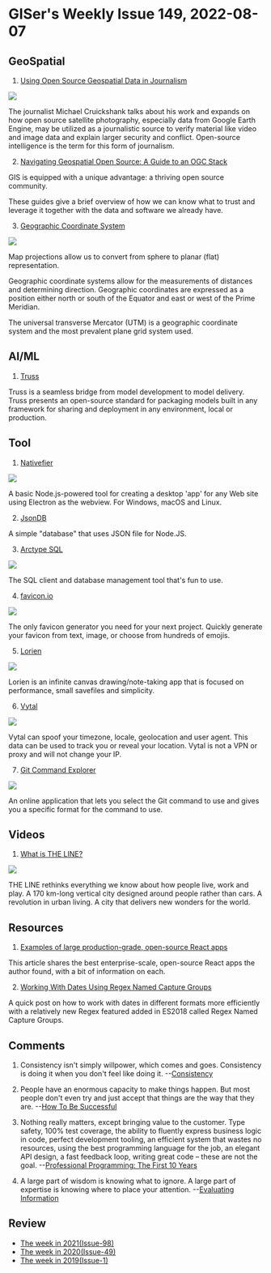 # GISer's Weekly Issue 149, 2022-08-07

## GeoSpatial

1. [Using Open Source Geospatial Data in Journalism](https://www.gislounge.com/using-open-source-geospatial-data-in-journalism/)

![](https://cdn.shortpixel.ai/spai/w_768+q_glossy+ret_img+to_webp/https://www.gislounge.com/wp-content/uploads/2022/07/suncalc-chronolocation-screenshot.jpg)

The journalist Michael Cruickshank talks about his work and expands on how open source satellite photography, especially data from Google Earth Engine, may be utilized as a journalistic source to verify material like video and image data and explain larger security and conflict. Open-source intelligence is the term for this form of journalism.

2. [Navigating Geospatial Open Source: A Guide to an OGC Stack](https://mapscaping.com/navigating-geospatial-open-source-a-guide-to-an-ogc-stack/)

GIS is equipped with a unique advantage: a thriving open source community.

These guides give a brief overview of how we can know what to trust and leverage it together with the data and software we already have.

3. [Geographic Coordinate System](https://www.gislounge.com/geographic-coordinate-system/)

![](https://cdn.shortpixel.ai/spai/w_805+q_glossy+ret_img+to_webp/https://www.gislounge.com/wp-content/uploads/2022/07/geographic-coordinates-positive-or-negative-map.png)

Map projections allow us to convert from sphere to planar (flat) representation.

Geographic coordinate systems allow for the measurements of distances and determining direction. Geographic coordinates are expressed as a position either north or south of the Equator and east or west of the Prime Meridian.

The universal transverse Mercator (UTM) is a geographic coordinate system and the most prevalent plane grid system used.

## AI/ML

1. [Truss](https://github.com/basetenlabs/truss)

Truss is a seamless bridge from model development to model delivery. Truss presents an open-source standard for packaging models built in any framework for sharing and deployment in any environment, local or production.

## Tool

1. [Nativefier](https://github.com/nativefier/nativefier)

![](https://github.com/nativefier/nativefier/raw/master/.github/nativefier-walkthrough.gif)

A basic Node.js-powered tool for creating a desktop 'app' for any Web site using Electron as the webview. For Windows, macOS and Linux.

2. [JsonDB](https://github.com/Belphemur/node-json-db)

A simple "database" that uses JSON file for Node.JS.

3. [Arctype SQL](https://arctype.com/)

![](https://cdn.beekka.com/blogimg/asset/202206/bg2022060905.webp)

The SQL client and database management tool that's fun to use.

4. [favicon.io](https://favicon.io/)

![](https://cdn.beekka.com/blogimg/asset/202208/bg2022080403.webp)

The only favicon generator you need for your next project. Quickly generate your favicon from text, image, or choose from hundreds of emojis.

5. [Lorien](https://github.com/mbrlabs/Lorien)

![](https://raw.githubusercontent.com/mbrlabs/Lorien/main/images/lorien_demo.png)

Lorien is an infinite canvas drawing/note-taking app that is focused on performance, small savefiles and simplicity.

6. [Vytal](https://github.com/z0ccc/Vytal)

![](https://lh3.googleusercontent.com/oqKZnc_XlQYuB_Yz5wm3GgmU4G8S3Mo_Fe3mo7yuq0JnS9tDTYgMWxCuPJGU3SG9XWwDj-Vhk102t0C1y7UoPrEIWhY=w640-h400-e365-rj-sc0x00ffffff)

Vytal can spoof your timezone, locale, geolocation and user agent. This data can be used to track you or reveal your location. Vytal is not a VPN or proxy and will not change your IP.

7. [Git Command Explorer](https://gitexplorer.com/)

![](https://cdn.beekka.com/blogimg/asset/202206/bg2022061613.webp)

An online application that lets you select the Git command to use and gives you a specific format for the command to use.

## Videos

1. [What is THE LINE?](https://www.youtube.com/watch?v=0kz5vEqdaSc)

![](https://cdn.beekka.com/blogimg/asset/202207/bg2022072708.webp)

THE LINE rethinks everything we know about how people live, work and play. A 170 km-long vertical city designed around people rather than cars. A revolution in urban living. A city that delivers new wonders for the world.

## Resources

1. [Examples of large production-grade, open-source React apps](https://maxrozen.com/examples-of-large-production-grade-open-source-react-apps?ck_subscriber_id=1664454795)

This article shares the best enterprise-scale, open-source React apps the author found, with a bit of information on each.

2. [Working With Dates Using Regex Named Capture Groups](https://www.zhenghao.io/posts/dates-regex)

A quick post on how to work with dates in different formats more efficiently with a relatively new Regex featured added in ES2018 called Regex Named Capture Groups.

## Comments

1. Consistency isn't simply willpower, which comes and goes. Consistency is doing it when you don't feel like doing it.
   --[Consistency](https://fs.blog/brain-food/july-31-2022/)

2. People have an enormous capacity to make things happen. But most people don't even try and just accept that things are the way that they are.
   --[How To Be Successful](https://blog.samaltman.com/how-to-be-successful)

3. Nothing really matters, except bringing value to the customer. Type safety, 100% test coverage, the ability to fluently express business logic in code, perfect development tooling, an efficient system that wastes no resources, using the best programming language for the job, an elegant API design, a fast feedback loop, writing great code – these are not the goal.
   --[Professional Programming: The First 10 Years](https://thorstenball.com/blog/2022/05/17/professional-programming-the-first-10-years/)

4. A large part of wisdom is knowing what to ignore. A large part of expertise is knowing where to place your attention.
   --[Evaluating Information](https://fs.blog/evaluating-information/)

## Review

- [The week in 2021(Issue-98)](https://github.com/lkcozy/weekly/blob/master/docs/2021/issue-98.md)
- [The week in 2020(Issue-49)](https://github.com/lkcozy/weekly/blob/master/docs/2020/issue-49.md)
- [The week in 2019(Issue-1)](https://github.com/lkcozy/weekly/blob/master/docs/2019/issue-1.md)
